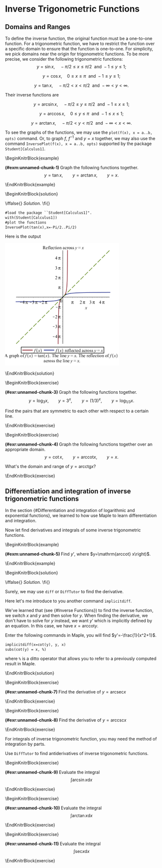 # Inverse Trigonometric Functions

## Domains and Ranges

To define the inverse function, the original function must be a one-to-one function.
For a trigonometric function, we have to restrict the function over a specific domain to ensure that the function is one-to-one.
For simplicity, we pick domains near the origin for trigonometric functions. To be more precise, we consider the following trigonometric functions:
$$
y=\sin x,\quad -\pi/2\leq x\leq \pi/2 ~~\text{and}~ -1\leq y\leq 1;
$$

$$
y=\cos x,\quad 0\leq x\leq \pi ~~\text{and}~ -1\leq y\leq 1;
$$

$$
y=\tan x,\quad -\pi/2< x< \pi/2 ~~\text{and}~ -\infty<y<\infty.
$$

Their inverse functions are

$$
y=\arcsin x,\quad -\pi/2\leq y\leq \pi/2 ~~\text{and}~ -1\leq x\leq 1;
$$

$$
y=\arccos x,\quad 0\leq y\leq \pi ~~\text{and}~ -1\leq x\leq 1;
$$

$$
y=\arctan x,\quad -\pi/2< y< \pi/2 ~~\text{and}~ -\infty< x<\infty.
$$

To see the graphs of the functions, we may use the `plot(f(x), x = a..b, opts)` command. Or, to graph $f$, $f^{-1}$ and $y=x$ together, we may also use the command `InversePlot(f(x), x = a..b, opts)` supported by the package `Student[Calculus1]`.

\BeginKnitrBlock{example}<div class="example"><span class="example" id="exm:unnamed-chunk-1"><strong>(\#exm:unnamed-chunk-1) </strong></span>
Graph the following functions together.
$$
y=\tan x, \qquad y=\arctan x, \qquad y=x.
$$
</div>\EndKnitrBlock{example}

\BeginKnitrBlock{solution}<div class="solution">\iffalse{} <span class="solution"><em>Solution. </em></span>  \fi{}<br>

    #load the package ``Student[Calculus1]".
    with(Student[Calculus1])
    #plot the functions
    InversePlot(tan(x),x=-Pi/2..Pi/2)

Here is the output

![Graph of some logarithmic and exponential functions](figs/InversePlot_tanx.png)
</div>\EndKnitrBlock{solution}

\BeginKnitrBlock{exercise}<div class="exercise"><span class="exercise" id="exr:unnamed-chunk-3"><strong>(\#exr:unnamed-chunk-3) </strong></span>Graph the following functions together.
$$
y=\log_3x, \qquad y=3^x, \qquad y=(1/3)^x, \qquad y=\log_{1/3}x.
$$

Find the pairs that are symmetric to each other with respect to a certain line.
</div>\EndKnitrBlock{exercise}

\BeginKnitrBlock{exercise}<div class="exercise"><span class="exercise" id="exr:unnamed-chunk-4"><strong>(\#exr:unnamed-chunk-4) </strong></span>Graph the following functions together over an appropriate domain.
$$
y=\cot x, \qquad y=\mathrm{arccot} x, \qquad y=x.
$$

What's the domain and range of $y=\mathrm{arcctg} x$?
</div>\EndKnitrBlock{exercise}

## Differentiation and integration of inverse trigonometric functions

In the section {#Differentiation and integration of logarithmic and exponential functions}, we learned to how use Maple to learn differentiation and integration.

Now let find derivatives and integrals of some inverse trigonometric functions.

\BeginKnitrBlock{example}<div class="example"><span class="example" id="exm:unnamed-chunk-5"><strong>(\#exm:unnamed-chunk-5) </strong></span>
Find $y'$, where $y=\mathrm{arccot} x\right)$.
</div>\EndKnitrBlock{example}

\BeginKnitrBlock{solution}<div class="solution">\iffalse{} <span class="solution"><em>Solution. </em></span>  \fi{}<br>

Surely, we may use `diff` or `DiffTutor` to find the derivative.

Here let's me introduce to you another command `implicitdiff`.

We've learned that (see {#Inverse Functions}) to find the inverse function, we switch $x$ and $y$ and then solve for $y$. When finding the derivative, we don't have to solve for $y$ instead, we want $y'$ which is implicitly defined by an equation. In this case, we have $x=\mathrm{arccot}y$.

Enter the following commands in Maple, you will find $y'=-\frac{1}{x^2+1}$.

    implicitdiff(x=cot(y), y, x)
    subs(cot(y) = x, %)

where `%` is a ditto operator that allows you to refer to a previously computed result in Maple.
</div>\EndKnitrBlock{solution}

\BeginKnitrBlock{exercise}<div class="exercise"><span class="exercise" id="exr:unnamed-chunk-7"><strong>(\#exr:unnamed-chunk-7) </strong></span>
Find the derivative of $y=\mathrm{arcsec} x$
</div>\EndKnitrBlock{exercise}

\BeginKnitrBlock{exercise}<div class="exercise"><span class="exercise" id="exr:unnamed-chunk-8"><strong>(\#exr:unnamed-chunk-8) </strong></span>
Find the derivative of $y=\mathrm{arccsc} x$
</div>\EndKnitrBlock{exercise}

For integrals of inverse trigonometric function, you may need the method of integration by parts.

Use `DiffTutor` to find antiderivatives of inverse trigonometric functions.

\BeginKnitrBlock{exercise}<div class="exercise"><span class="exercise" id="exr:unnamed-chunk-9"><strong>(\#exr:unnamed-chunk-9) </strong></span>
Evaluate the integral
$$
\int \arcsin x \mathrm{d} x
$$
</div>\EndKnitrBlock{exercise}

\BeginKnitrBlock{exercise}<div class="exercise"><span class="exercise" id="exr:unnamed-chunk-10"><strong>(\#exr:unnamed-chunk-10) </strong></span>
Evaluate the integral
$$
\int \arctan x \mathrm{d} x
$$
</div>\EndKnitrBlock{exercise}

\BeginKnitrBlock{exercise}<div class="exercise"><span class="exercise" id="exr:unnamed-chunk-11"><strong>(\#exr:unnamed-chunk-11) </strong></span>
Evaluate the integral
$$
\int \mathrm{sec} x \mathrm{d} x
$$
</div>\EndKnitrBlock{exercise}

